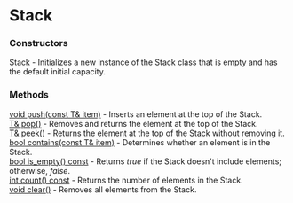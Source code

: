 # Stack

### Constructors
Stack - Initializes a new instance of the Stack class that is empty and has the default initial capacity.

### Methods
[void push(const T& item)](https://github.com/marcelochaves95/collections/blob/bb6c62d0f59b79aa3715c4bbbea70a029ad8d1dc/src/stack.h#L21) - Inserts an element at the top of the Stack.<br>
[T& pop()](https://github.com/marcelochaves95/collections/blob/bb6c62d0f59b79aa3715c4bbbea70a029ad8d1dc/src/stack.h#L26) - Removes and returns the element at the top of the Stack.<br>
[T& peek()](https://github.com/marcelochaves95/collections/blob/bb6c62d0f59b79aa3715c4bbbea70a029ad8d1dc/src/stack.h#L38) - Returns the element at the top of the Stack without removing it.<br>
[bool contains(const T& item)](https://github.com/marcelochaves95/collections/blob/bb6c62d0f59b79aa3715c4bbbea70a029ad8d1dc/src/stack.h#L48) - Determines whether an element is in the Stack.<br>
[bool is_empty() const](https://github.com/marcelochaves95/collections/blob/bb6c62d0f59b79aa3715c4bbbea70a029ad8d1dc/src/stack.h#L53) - Returns _true_ if the Stack doesn't include elements; otherwise, _false_.<br>
[int count() const](https://github.com/marcelochaves95/collections/blob/bb6c62d0f59b79aa3715c4bbbea70a029ad8d1dc/src/stack.h#L58) - Returns the number of elements in the Stack.<br>
[void clear()](https://github.com/marcelochaves95/collections/blob/bb6c62d0f59b79aa3715c4bbbea70a029ad8d1dc/src/stack.h#L63) - Removes all elements from the Stack.<br>
